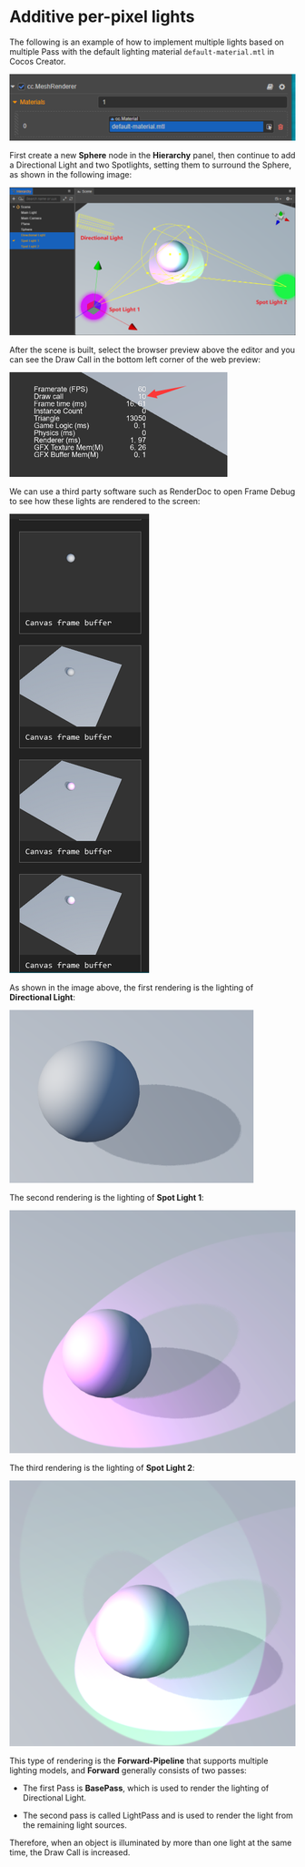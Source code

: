 # Additive per-pixel lights

The following is an example of how to implement multiple lights based on multiple Pass with the default lighting material `default-material.mtl` in Cocos Creator.

![default-material](default-material.png)

First create a new **Sphere** node in the **Hierarchy** panel, then continue to add a Directional Light and two Spotlights, setting them to surround the Sphere, as shown in the following image:

![using Light](usingLight.png)

After the scene is built, select the browser preview above the editor and you can see the Draw Call in the bottom left corner of the web preview:

![Draw Call](drawCall.png)

We can use a third party software such as RenderDoc to open Frame Debug to see how these lights are rendered to the screen:

![Frame Debug](debug.png)

As shown in the image above, the first rendering is the lighting of **Directional Light**:

![main light pass](pass1.png)

The second rendering is the lighting of **Spot Light 1**:

![ForwardAdd pass](pass2.png)

The third rendering is the lighting of **Spot Light 2**:

![ForwardAdd pass](pass3.png)

This type of rendering is the **Forward-Pipeline** that supports multiple lighting models, and **Forward** generally consists of two passes:

- The first Pass is **BasePass**, which is used to render the lighting of Directional Light.

- The second pass is called LightPass and is used to render the light from the remaining light sources.

Therefore, when an object is illuminated by more than one light at the same time, the Draw Call is increased.
